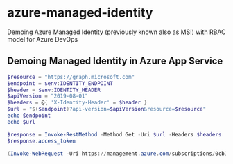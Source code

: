 # azure-managed-identity
Demoing Azure Managed Identity (previously known also as MSI) with RBAC model for Azure DevOps

## Demoing Managed Identity in Azure App Service

```powershell
$resource = "https://graph.microsoft.com"
$endpoint = $env:IDENTITY_ENDPOINT
$header = $env:IDENTITY_HEADER
$apiVersion = "2019-08-01"
$headers = @{ 'X-Identity-Header' = $header }
$url = "$($endpoint)?api-version=$apiVersion&resource=$resource"
echo $endpoint
echo $url

$response = Invoke-RestMethod -Method Get -Uri $url -Headers $headers
$response.access_token

(Invoke-WebRequest -Uri https://management.azure.com/subscriptions/0cb12691-4f8e-4a66-abab-4481e2f0517e/resourceGroups?api-version=2021-04-01 -Method GET -ContentType "application/json" -Headers @{ Authorization="Bearer $response.access_token"}).content
```
